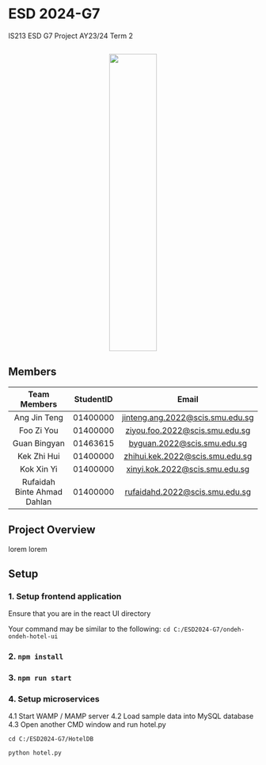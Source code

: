 # ESD 2024-G7
IS213 ESD G7 Project AY23/24 Term 2

<!-- markdownlint-disable MD022 MDO31 MD032 MD033 MD034 -->
<p align="center">
      <img src="
        ">
</p>
<p align="center">
      <img src="./frontend/src/assets/images/ourLogo.png" style="height: 15vh; width: 10vw;">
</p>

## Members
| Team Members                | StudentID | Email                            |
| :-------------------------: | :-------: | :------------------------------: |
| Ang Jin Teng                | 01400000  | jinteng.ang.2022@scis.smu.edu.sg |
| Foo Zi You                  | 01400000  | ziyou.foo.2022@scis.smu.edu.sg   |
| Guan Bingyan                | 01463615  | byguan.2022@scis.smu.edu.sg      |
| Kek Zhi Hui                 | 01400000  | zhihui.kek.2022@scis.smu.edu.sg  |
| Kok Xin Yi                  | 01400000  | xinyi.kok.2022@scis.smu.edu.sg   |
| Rufaidah Binte Ahmad Dahlan | 01400000  | rufaidahd.2022@scis.smu.edu.sg   |

## Project Overview
lorem lorem 

## Setup

### 1. Setup frontend application
Ensure that you are in the react UI directory

Your command may be similar to the following: `cd C:/ESD2024-G7/ondeh-ondeh-hotel-ui`

### 2. `npm install`

### 3. `npm run start`

### 4. Setup microservices

4.1 Start WAMP / MAMP server
4.2 Load sample data into MySQL database
4.3 Open another CMD window and run hotel.py 

`cd C:/ESD2024-G7/HotelDB`

`python hotel.py`


